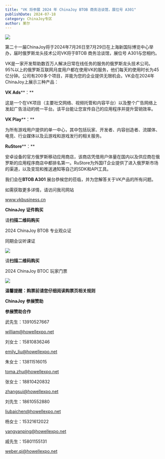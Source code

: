 ```yaml
---
title: "VK 将参展 2024 年 ChinaJoy BTOB 商务洽谈馆，展位号 A301"
publishDate: 2024-07-18
category: ChinaJoy专区
author: 莱尔
---
```


![](https://ec-net-1251389766.cos.ap-shanghai.myqcloud.com/wp-content/uploads/2024/07/20240718213553973.png)

第二十一届ChinaJoy将于2024年7月26日至7月29日在上海新国际博览中心举办，届时俄罗斯龙头技术公司VK将于BTOB 商务洽谈馆，展位号 A301与您相约。

VK是一家开发帮助数百万人解决日常在线任务的服务的俄罗斯龙头技术公司。95%以上的俄罗斯互联网月度用户都在使用VK的服务，他们每天的使用时长为45亿分钟。公司有200多个项目，并能为您的企业提供无限机会。VK会在2024年ChinaJoy上展示三种产品：

**VK Ads****：**

这是一个在VK项目（主要社交网络、视频托管和内容平台）以及整个广告网络上发起广告活动的统一平台。该平台能让您宣传自己的应用程序并提升营销效率。

**VK Play****：**

为所有游戏用户提供的单一中心，其中包括玩家、开发者、内容创造者、流媒体、电竞、行业媒体以及云游戏和游戏发行的相关服务。

**RuStore****：**

安卓设备的官方俄罗斯移动应用商店，该商店凭借用户体量在国内以及供应商在俄罗斯的应用程序商店中都排名第一。RuStore为外国IT企业提供了进入俄罗斯市场的渠道，以及变现和推送通知等自己的SDK和API工具。

我们会在**BTOB A301** 展台恭候您的莅临，并为您解答关于VK产品的所有问题。

如需获取更多详情，请访问我司网站

www.vkbusiness.cn

**ChinaJoy** **证件购买**

  
请**扫描二维码购买**

2024 ChinaJoy BTOB 专业观众证

同期会议听课证

![](https://ec-net-1251389766.cos.ap-shanghai.myqcloud.com/wp-content/uploads/2024/07/20240718213602525.png)

请**扫描二维码购买**

2024 ChinaJoy BTOC 玩家门票

![](https://ec-net-1251389766.cos.ap-shanghai.myqcloud.com/wp-content/uploads/2024/07/20240718213606533.png)

**温馨提醒：购票前请您仔细阅读购票页相关规则**

**ChinaJoy** **参展赞助**

**参展赞助合作**

武先生：13910527667

[william@howellexpo.net](mailto:william@howellexpo.net)

刘女士：15810836246

[emily\_liu@howellexpo.net](mailto:emily_liu@howellexpo.net)

朱女士：13811516015

[toma.zhu@howellexpo.net](mailto:toma.zhu@howellexpo.net)

张女士：18810420832

[zhangsui@howellexpo.net](mailto:zhangsui@howellexpo.net)

刘先生：18610552880

[liubaichen@howellexpo.net](mailto:liubaichen@howellexpo.net)

杨女士：15321612022

[yangyanping@howellexpo.net](mailto:yangyanping@howellexpo.net)

戚先生：15801155131

weber.qi@howellexpo.net
